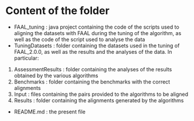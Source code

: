 # Content of the folder

- FAAL_tuning : java project containing the code of the scripts used to aligning the datasets with FAAL during the tuning of the algorithm, as well as the code of the script used to analyse the data
- TuningDatasets : folder containing the datasets used in the tuning of FAAL_2.0.0, as well as the results and the analyses of the data. In particular:
1) AssessmentResults : folder containing the analyses of the results obtained by the various algorithms
2) Benchmarks : folder containing the benchmarks with the correct alignments
3) Input : files containing the pairs provided to the algorithms to be aligned
4) Results : folder containing the alignments generated by the algorithms
- README.md : the present file
